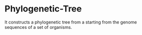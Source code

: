 # Phylogenetic-Tree
It constructs a phylogenetic tree from a starting from the genome sequences of a set of organisms.
